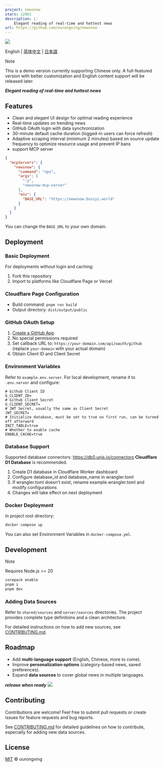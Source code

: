 ```yaml
---
project: newsnow
stars: 12861
description: |-
    Elegant reading of real-time and hottest news
url: https://github.com/ourongxing/newsnow
---
```


![](/public/og-image.png)

English | [简体中文](README.zh-CN.md) | [日本語](README.ja-JP.md)

> [!NOTE]
> This is a demo version currently supporting Chinese only. A full-featured version with better customization and English content support will be released later.

**_Elegant reading of real-time and hottest news_**

## Features

- Clean and elegant UI design for optimal reading experience
- Real-time updates on trending news
- GitHub OAuth login with data synchronization
- 30-minute default cache duration (logged-in users can force refresh)
- Adaptive scraping interval (minimum 2 minutes) based on source update frequency to optimize resource usage and prevent IP bans
- support MCP server

```json
{
  "mcpServers": {
    "newsnow": {
      "command": "npx",
      "args": [
        "-y",
        "newsnow-mcp-server"
      ],
      "env": {
        "BASE_URL": "https://newsnow.busiyi.world"
      }
    }
  }
}
```
You can change the `BASE_URL` to your own domain.

## Deployment

### Basic Deployment

For deployments without login and caching:

1. Fork this repository
2. Import to platforms like Cloudflare Page or Vercel

### Cloudflare Page Configuration

- Build command: `pnpm run build`
- Output directory: `dist/output/public`

### GitHub OAuth Setup

1. [Create a GitHub App](https://github.com/settings/applications/new)
2. No special permissions required
3. Set callback URL to: `https://your-domain.com/api/oauth/github` (replace `your-domain` with your actual domain)
4. Obtain Client ID and Client Secret

### Environment Variables

Refer to `example.env.server`. For local development, rename it to `.env.server` and configure:

```env
# Github Client ID
G_CLIENT_ID=
# Github Client Secret
G_CLIENT_SECRET=
# JWT Secret, usually the same as Client Secret
JWT_SECRET=
# Initialize database, must be set to true on first run, can be turned off afterward
INIT_TABLE=true
# Whether to enable cache
ENABLE_CACHE=true
```

### Database Support

Supported database connectors: https://db0.unjs.io/connectors
**Cloudflare D1 Database** is recommended.

1. Create D1 database in Cloudflare Worker dashboard
2. Configure database_id and database_name in wrangler.toml
3. If wrangler.toml doesn't exist, rename example.wrangler.toml and modify configurations
4. Changes will take effect on next deployment

### Docker Deployment

In project root directory:

```sh
docker compose up
```

You can also set Environment Variables in `docker-compose.yml`.

## Development

> [!Note]
> Requires Node.js >= 20

```sh
corepack enable
pnpm i
pnpm dev
```

### Adding Data Sources

Refer to `shared/sources` and `server/sources` directories. The project provides complete type definitions and a clean architecture.

For detailed instructions on how to add new sources, see [CONTRIBUTING.md](CONTRIBUTING.md).

## Roadmap

- Add **multi-language support** (English, Chinese, more to come).
- Improve **personalization options** (category-based news, saved preferences).
- Expand **data sources** to cover global news in multiple languages.

**_release when ready_**
![](https://testmnbbs.oss-cn-zhangjiakou.aliyuncs.com/pic/20250328172146_rec_.gif?x-oss-process=base_webp)

## Contributing

Contributions are welcome! Feel free to submit pull requests or create issues for feature requests and bug reports.

See [CONTRIBUTING.md](CONTRIBUTING.md) for detailed guidelines on how to contribute, especially for adding new data sources.

## License

[MIT](./LICENSE) © ourongxing

